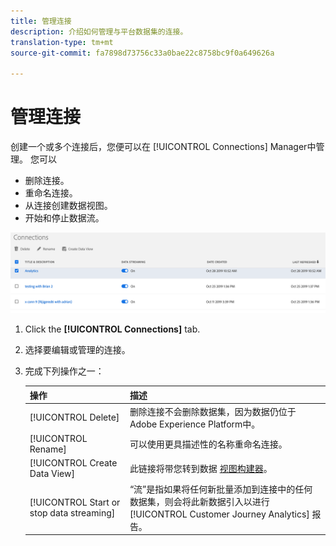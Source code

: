 ```yaml
---
title: 管理连接
description: 介绍如何管理与平台数据集的连接。
translation-type: tm+mt
source-git-commit: fa7898d73756c33a0bae22c8758bc9f0a649626a

---
```



# 管理连接

创建一个或多个连接后，您便可以在 [!UICONTROL Connections] Manager中管理。 您可以

* 删除连接。
* 重命名连接。
* 从连接创建数据视图。
* 开始和停止数据流。

![连接管理器](assets/connections-manager.png)

1. Click the **[!UICONTROL Connections]** tab.

2. 选择要编辑或管理的连接。

3. 完成下列操作之一：

   | 操作 | 描述 |
   |---|---|
   | [!UICONTROL Delete] | 删除连接不会删除数据集，因为数据仍位于Adobe Experience Platform中。 |
   | [!UICONTROL Rename] | 可以使用更具描述性的名称重命名连接。 |
   | [!UICONTROL Create Data View] | 此链接将带您转到数据 [视图构建器](/help/data-views/create-dataview.md)。 |
   | [!UICONTROL Start or stop data streaming] | “流”是指如果将任何新批量添加到连接中的任何数据集，则会将此新数据引入以进行 [!UICONTROL Customer Journey Analytics] 报告。 |



